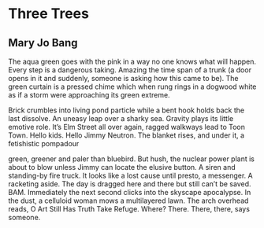 # Three Trees
## Mary Jo Bang
The aqua green goes with the pink
in a way no one knows what will happen.
Every step is a dangerous taking.
Amazing the time span of a trunk
(a door opens in it and suddenly,
someone is asking how this came to be).
The green curtain is a pressed chime
which when rung rings in a dogwood
white as if a storm were approaching
its green extreme.

Brick crumbles into living pond particle
while a bent hook holds back
the last dissolve.
An uneasy leap over a sharky sea.
Gravity plays its little emotive role.
It’s Elm Street all over
again, ragged walkways lead to Toon Town.
Hello kids. Hello Jimmy Neutron.
The blanket rises, and under it,
a fetishistic pompadour

green, greener and paler than bluebird.
But hush, the nuclear power plant
is about to blow unless
Jimmy can locate the elusive button.
A siren and standing-by fire truck.
It looks like a lost cause until presto,
a messenger. A racketing aside.
The day is dragged here and there but still
can’t be saved. BAM. Immediately
the next second clicks into the skyscape
apocalypse. In the dust, a celluloid woman
mows a multilayered lawn.
The arch overhead reads, O Art
Still Has Truth Take Refuge. Where? There.
There, there, says someone.